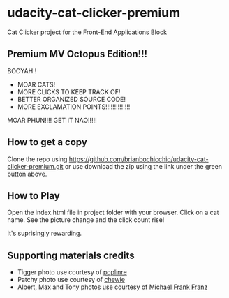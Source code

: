 # udacity-cat-clicker-premium 
Cat Clicker project for the Front-End Applications Block

## Premium MV Octopus Edition!!! 

BOOYAH!! 

* MOAR CATS!
* MORE CLICKS TO KEEP TRACK OF!
* BETTER ORGANIZED SOURCE CODE!
* MORE EXCLAMATION POINTS!!!!!!!!!!!!!!

MOAR PHUN!!!!  GET IT NAO!!!!!


## How to get a copy
Clone the repo using https://github.com/brianbochicchio/udacity-cat-clicker-premium.git or use
download the zip using the link under the green button above.


## How to Play
Open the index.html file in project folder with your browser. Click on a cat name. See the picture change and the click count rise!

It's suprisingly rewarding. 


## Supporting materials credits

- Tigger photo use courtesy of [poplinre](https://www.flickr.com/photos/poplinre/625069434/in/photostream/) 
- Patchy photo use courtesy of [chewie](https://www.flickr.com/photos/chewie/2290467335)
- Albert, Max and Tony photos use courtesy of [Michael Frank Franz](https://www.flickr.com/photos/nwater/)
